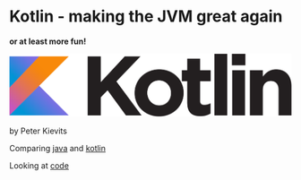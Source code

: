 # Kotlin - making the JVM great again

__or at least more fun!__

![Kotlin logo](kotlin-logo.png "Kotlin Log")

by Peter Kievits 



Comparing [java](src/main/java/java8/Trade.java) and [kotlin](src/main/kotlin/examples/Trade.kt)

Looking at [code](src/test/kotlin/examples/CoroutineTests.kt)

